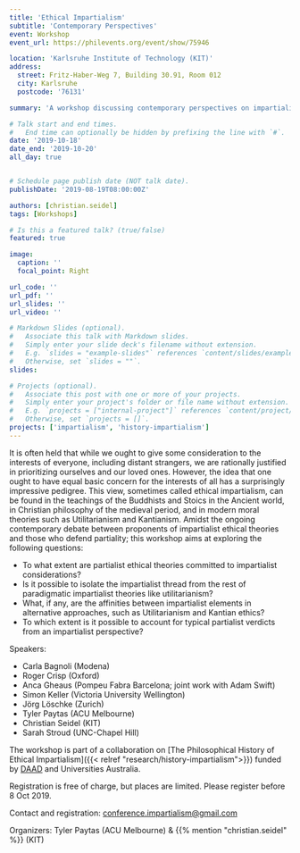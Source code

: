 ```yaml
---
title: 'Ethical Impartialism'
subtitle: 'Contemporary Perspectives'
event: Workshop
event_url: https://philevents.org/event/show/75946

location: 'Karlsruhe Institute of Technology (KIT)'
address:
  street: Fritz-Haber-Weg 7, Building 30.91, Room 012
  city: Karlsruhe
  postcode: '76131'

summary: 'A workshop discussing contemporary perspectives on impartialism in moral philosophy -- in collaboration with Tyler Paytas (Australian Catholic University, ACU) and funded by the [DAAD (German Academic Exchange Service)](https://www.daad.de/de/). Speakers: Carla Bagnoli, Roger Crisp, Anca Gheaus, Simon Keller, Jörg Löschke, Tyler Paytas, {{% mention "christian.seidel" %}}, Sarah Stroud.'

# Talk start and end times.
#   End time can optionally be hidden by prefixing the line with `#`.
date: '2019-10-18'
date_end: '2019-10-20'
all_day: true


# Schedule page publish date (NOT talk date).
publishDate: '2019-08-19T08:00:00Z'

authors: [christian.seidel]
tags: [Workshops]

# Is this a featured talk? (true/false)
featured: true

image:
  caption: ''
  focal_point: Right

url_code: ''
url_pdf: ''
url_slides: ''
url_video: ''

# Markdown Slides (optional).
#   Associate this talk with Markdown slides.
#   Simply enter your slide deck's filename without extension.
#   E.g. `slides = "example-slides"` references `content/slides/example-slides.md`.
#   Otherwise, set `slides = ""`.
slides:

# Projects (optional).
#   Associate this post with one or more of your projects.
#   Simply enter your project's folder or file name without extension.
#   E.g. `projects = ["internal-project"]` references `content/project/deep-learning/index.md`.
#   Otherwise, set `projects = []`.
projects: ['impartialism', 'history-impartialism']
---
```


It is often held that while we ought to give some consideration to the interests of everyone, including distant strangers, we are rationally justified in prioritizing ourselves and our loved ones. However, the idea that one ought to have equal basic concern for the interests of all has a surprisingly impressive pedigree. This view, sometimes called ethical impartialism, can be found in the teachings of the Buddhists and Stoics in the Ancient world, in Christian philosophy of the medieval period, and in modern moral theories such as Utilitarianism and Kantianism. Amidst the ongoing contemporary debate between proponents of impartialist ethical theories and those who defend partiality; this workshop aims at exploring the following questions:

- To what extent are partialist ethical theories committed to impartialist considerations?
- Is it possible to isolate the impartialist thread from the rest of paradigmatic impartialist theories like utilitarianism?
- What, if any, are the affinities between impartialist elements in alternative approaches, such as Utilitarianism and Kantian ethics?
- To which extent is it possible to account for typical partialist verdicts from an impartialist perspective?

Speakers:

- Carla Bagnoli (Modena)
- Roger Crisp (Oxford)
- Anca Gheaus (Pompeu Fabra Barcelona; joint work with Adam Swift)
- Simon Keller (Victoria University Wellington)
- Jörg Löschke (Zurich)
- Tyler Paytas (ACU Melbourne)
- Christian Seidel (KIT)
- Sarah Stroud (UNC-Chapel Hill)

The workshop is part of a collaboration on [The Philosophical History of Ethical Impartialism]({{< relref "research/history-impartialism">}}) funded by [DAAD](https://www.daad.de/de/) and Universities Australia. 

Registration is free of charge, but places are limited. Please register before 8 Oct 2019.

Contact and registration: conference.impartialism@gmail.com

Organizers: Tyler Paytas (ACU Melbourne) &  {{% mention "christian.seidel" %}} (KIT)